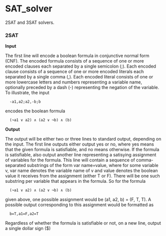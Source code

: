 # SAT_solver
2SAT and 3SAT solvers.

### 2SAT  
**Input**  
  
The first line will encode a boolean formula in conjunctive normal form
(CNF). The encoded formula consists of a sequence of one or more encoded
clauses each separated by a single semicolon (;). Each encoded clause consists
of a sequence of one or more encoded literals each separated by a single
comma (,). Each encoded literal consists of one or more lowercase letters
and numbers representing a variable name, optionally preceded by a dash
(-) representing the negation of the variable.  
To illustrate, the input  

      -a1,a2;a2,-b;b
      
encodes the boolean formula  

      (¬a1 ∨ a2) ∧ (a2 ∨ ¬b) ∧ (b)
      
**Output**

The output will be either two or three lines to standard output, depending on
the input. The first line outputs either output yes or no, where yes
means that the given formula is satisfiable, and no means otherwise.
If the formula is satisfiable, also output another line representing
a satisying assignment of variables for the formula. This line will contain
a sequence of comma-separated substrings of the form var name=value, where
for some variable v, var name denotes the variable name of v and value
denotes the boolean value it receives from the assignment (either T or F).
There will be one such substring per variable that appears in the formula.
So for the formula  

      (¬a1 ∨ a2) ∧ (a2 ∨ ¬b) ∧ (b)
      
given above, one possible assignment would be (a1, a2, b) = (F, T, T). A  
possible output corresponding to this assignment would be formatted as 

      b=T,a1=F,a2=T
      
Regardless of whether the formula is satisfiable or not, on a new line, output a single dollar sign ($)  




